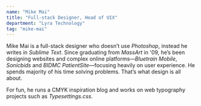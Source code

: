 ```yaml
---
name: "Mike Mai"
title: "Full-stack Designer, Head of UIX"
department: "Lyra Technology"
tag: "mike-mai"
---
```

<p>
  Mike Mai is a full-stack designer who doesn&rsquo;t use <em>Photoshop</em>, instead he writes in <em>Sublime Text</em>. Since graduating from <em>MassArt</em> in '09, he&rsquo;s been designing websites and complex online platforms&mdash;<em>Bluetrain Mobile</em>, <em>Sonicbids</em> and <em>BIDMC PatientSite</em>&mdash;focusing heavily on user experience. He spends majority of his time solving problems. That&rsquo;s what design is all about.
</p>
<p>
  For fun, he runs a CMYK inspiration blog and works on web typography projects such as <em>Typesettings.css</em>.
</p>
